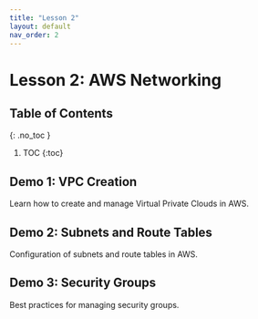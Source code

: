 ```yaml
---
title: "Lesson 2"
layout: default
nav_order: 2
---
```


# Lesson 2: AWS Networking

## Table of Contents
{: .no_toc }

1. TOC
{:toc}

## Demo 1: VPC Creation
Learn how to create and manage Virtual Private Clouds in AWS.

## Demo 2: Subnets and Route Tables
Configuration of subnets and route tables in AWS.

## Demo 3: Security Groups
Best practices for managing security groups.

